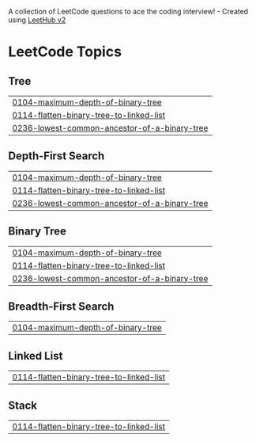 A collection of LeetCode questions to ace the coding interview! - Created using [LeetHub v2](https://github.com/arunbhardwaj/LeetHub-2.0)
<!---LeetCode Topics Start-->
# LeetCode Topics
## Tree
|  |
| ------- |
| [0104-maximum-depth-of-binary-tree](https://github.com/SURYANSH8800/Programming/tree/master/0104-maximum-depth-of-binary-tree) |
| [0114-flatten-binary-tree-to-linked-list](https://github.com/SURYANSH8800/Programming/tree/master/0114-flatten-binary-tree-to-linked-list) |
| [0236-lowest-common-ancestor-of-a-binary-tree](https://github.com/SURYANSH8800/Programming/tree/master/0236-lowest-common-ancestor-of-a-binary-tree) |
## Depth-First Search
|  |
| ------- |
| [0104-maximum-depth-of-binary-tree](https://github.com/SURYANSH8800/Programming/tree/master/0104-maximum-depth-of-binary-tree) |
| [0114-flatten-binary-tree-to-linked-list](https://github.com/SURYANSH8800/Programming/tree/master/0114-flatten-binary-tree-to-linked-list) |
| [0236-lowest-common-ancestor-of-a-binary-tree](https://github.com/SURYANSH8800/Programming/tree/master/0236-lowest-common-ancestor-of-a-binary-tree) |
## Binary Tree
|  |
| ------- |
| [0104-maximum-depth-of-binary-tree](https://github.com/SURYANSH8800/Programming/tree/master/0104-maximum-depth-of-binary-tree) |
| [0114-flatten-binary-tree-to-linked-list](https://github.com/SURYANSH8800/Programming/tree/master/0114-flatten-binary-tree-to-linked-list) |
| [0236-lowest-common-ancestor-of-a-binary-tree](https://github.com/SURYANSH8800/Programming/tree/master/0236-lowest-common-ancestor-of-a-binary-tree) |
## Breadth-First Search
|  |
| ------- |
| [0104-maximum-depth-of-binary-tree](https://github.com/SURYANSH8800/Programming/tree/master/0104-maximum-depth-of-binary-tree) |
## Linked List
|  |
| ------- |
| [0114-flatten-binary-tree-to-linked-list](https://github.com/SURYANSH8800/Programming/tree/master/0114-flatten-binary-tree-to-linked-list) |
## Stack
|  |
| ------- |
| [0114-flatten-binary-tree-to-linked-list](https://github.com/SURYANSH8800/Programming/tree/master/0114-flatten-binary-tree-to-linked-list) |
<!---LeetCode Topics End-->